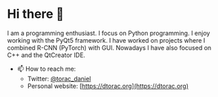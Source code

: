 # Hi there 👋
I am a programming enthusiast. I focus on Python programming. I enjoy working with the PyQt5 framework. 
I have worked on projects where I combined R-CNN (PyTorch) with GUI. Nowadays I have also focused on C++ and the QtCreator IDE.

- 📫 How to reach me:
  - Twitter: [@torac_daniel](https://twitter.com/@torac_daniel)
  - Personal website: [https://dtorac.org](https://dtorac.org)
